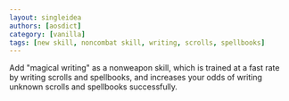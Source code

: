 ```yaml
---
layout: singleidea
authors: [aosdict]
category: [vanilla]
tags: [new skill, noncombat skill, writing, scrolls, spellbooks]
---
```

Add "magical writing" as a nonweapon skill, which is trained at a fast rate by writing scrolls and spellbooks, and increases your odds of writing unknown scrolls and spellbooks successfully.
